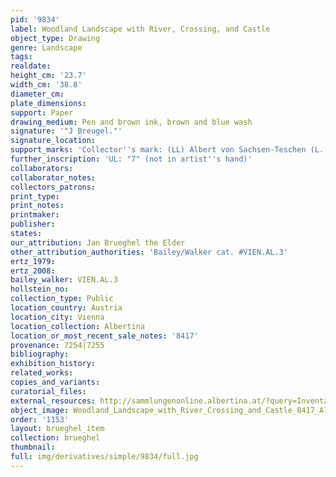```yaml
---
pid: '9834'
label: Woodland Landscape with River, Crossing, and Castle
object_type: Drawing
genre: Landscape
tags: 
realdate: 
height_cm: '23.7'
width_cm: '38.8'
diameter_cm: 
plate_dimensions: 
support: Paper
drawing_medium: Pen and brown ink, brown and blue wash
signature: '"J Breugel."'
signature_location: 
support_marks: 'Collector''s mark: (LL) Albert von Sachsen-Teschen (L. 174)'
further_inscription: 'UL: "7" (not in artist''s hand)'
collaborators: 
collaborator_notes: 
collectors_patrons: 
print_type: 
print_notes: 
printmaker: 
publisher: 
states: 
our_attribution: Jan Brueghel the Elder
other_attribution_authorities: 'Bailey/Walker cat. #VIEN.AL.3'
ertz_1979: 
ertz_2008: 
bailey_walker: VIEN.AL.3
hollstein_no: 
collection_type: Public
location_country: Austria
location_city: Vienna
location_collection: Albertina
location_or_most_recent_sale_notes: '8417'
provenance: 7254|7255
bibliography: 
exhibition_history: 
related_works: 
copies_and_variants: 
curatorial_files: 
external_resources: http://sammlungenonline.albertina.at/?query=Inventarnummer%3D%5B8417%5D&showtype=record
object_image: Woodland_Landscape_with_River_Crossing_and_Castle_8417_Albertina.jpg
order: '1153'
layout: brueghel_item
collection: brueghel
thumbnail: 
full: img/derivatives/simple/9834/full.jpg
---
```

